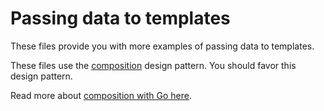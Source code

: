 # Passing data to templates

These files provide you with more examples of passing data to templates.

These files use the [composition](https://en.wikipedia.org/wiki/Composition_over_inheritance) design pattern. You should favor this design pattern.

Read more about [composition with Go here](https://www.goinggo.net/2015/09/composition-with-go.html).
